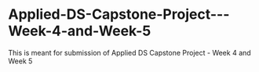 # Applied-DS-Capstone-Project---Week-4-and-Week-5
This is meant for submission of Applied DS Capstone Project - Week 4 and Week 5
